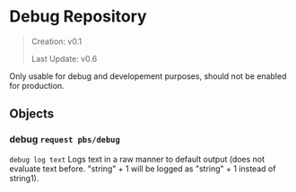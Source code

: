 # Debug Repository

> Creation: v0.1
> 
> Last Update: v0.6

Only usable for debug and developement purposes, should not be enabled for production.

## Objects

### debug `request pbs/debug`

 `debug log text` Logs text in a raw manner to default output (does not evaluate text before. "string" + 1 will be logged as "string" + 1 instead of string1).
